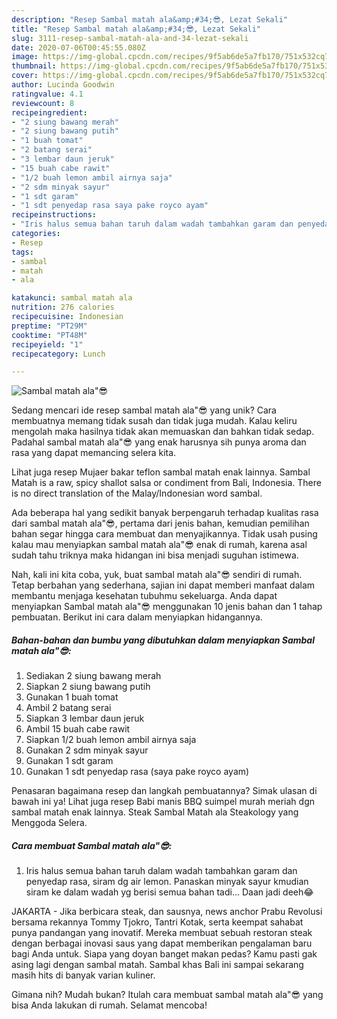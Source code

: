 ```yaml
---
description: "Resep Sambal matah ala&amp;#34;😎, Lezat Sekali"
title: "Resep Sambal matah ala&amp;#34;😎, Lezat Sekali"
slug: 3111-resep-sambal-matah-ala-and-34-lezat-sekali
date: 2020-07-06T00:45:55.080Z
image: https://img-global.cpcdn.com/recipes/9f5ab6de5a7fb170/751x532cq70/sambal-matah-ala😎-foto-resep-utama.jpg
thumbnail: https://img-global.cpcdn.com/recipes/9f5ab6de5a7fb170/751x532cq70/sambal-matah-ala😎-foto-resep-utama.jpg
cover: https://img-global.cpcdn.com/recipes/9f5ab6de5a7fb170/751x532cq70/sambal-matah-ala😎-foto-resep-utama.jpg
author: Lucinda Goodwin
ratingvalue: 4.1
reviewcount: 8
recipeingredient:
- "2 siung bawang merah"
- "2 siung bawang putih"
- "1 buah tomat"
- "2 batang serai"
- "3 lembar daun jeruk"
- "15 buah cabe rawit"
- "1/2 buah lemon ambil airnya saja"
- "2 sdm minyak sayur"
- "1 sdt garam"
- "1 sdt penyedap rasa saya pake royco ayam"
recipeinstructions:
- "Iris halus semua bahan taruh dalam wadah tambahkan garam dan penyedap rasa, siram dg air lemon. Panaskan minyak sayur kmudian siram ke dalam wadah yg berisi semua bahan tadi... Daan jadi deeh😂"
categories:
- Resep
tags:
- sambal
- matah
- ala

katakunci: sambal matah ala 
nutrition: 276 calories
recipecuisine: Indonesian
preptime: "PT29M"
cooktime: "PT48M"
recipeyield: "1"
recipecategory: Lunch

---
```



![Sambal matah ala&#34;😎](https://img-global.cpcdn.com/recipes/9f5ab6de5a7fb170/751x532cq70/sambal-matah-ala😎-foto-resep-utama.jpg)

Sedang mencari ide resep sambal matah ala&#34;😎 yang unik? Cara membuatnya memang tidak susah dan tidak juga mudah. Kalau keliru mengolah maka hasilnya tidak akan memuaskan dan bahkan tidak sedap. Padahal sambal matah ala&#34;😎 yang enak harusnya sih punya aroma dan rasa yang dapat memancing selera kita.

Lihat juga resep Mujaer bakar teflon sambal matah enak lainnya. Sambal Matah is a raw, spicy shallot salsa or condiment from Bali, Indonesia. There is no direct translation of the Malay/Indonesian word sambal.

Ada beberapa hal yang sedikit banyak berpengaruh terhadap kualitas rasa dari sambal matah ala&#34;😎, pertama dari jenis bahan, kemudian pemilihan bahan segar hingga cara membuat dan menyajikannya. Tidak usah pusing kalau mau menyiapkan sambal matah ala&#34;😎 enak di rumah, karena asal sudah tahu triknya maka hidangan ini bisa menjadi suguhan istimewa.


Nah, kali ini kita coba, yuk, buat sambal matah ala&#34;😎 sendiri di rumah. Tetap berbahan yang sederhana, sajian ini dapat memberi manfaat dalam membantu menjaga kesehatan tubuhmu sekeluarga. Anda dapat menyiapkan Sambal matah ala&#34;😎 menggunakan 10 jenis bahan dan 1 tahap pembuatan. Berikut ini cara dalam menyiapkan hidangannya.

<!--inarticleads1-->

##### Bahan-bahan dan bumbu yang dibutuhkan dalam menyiapkan Sambal matah ala&#34;😎:

1. Sediakan 2 siung bawang merah
1. Siapkan 2 siung bawang putih
1. Gunakan 1 buah tomat
1. Ambil 2 batang serai
1. Siapkan 3 lembar daun jeruk
1. Ambil 15 buah cabe rawit
1. Siapkan 1/2 buah lemon ambil airnya saja
1. Gunakan 2 sdm minyak sayur
1. Gunakan 1 sdt garam
1. Gunakan 1 sdt penyedap rasa (saya pake royco ayam)


Penasaran bagaimana resep dan langkah pembuatannya? Simak ulasan di bawah ini ya! Lihat juga resep Babi manis BBQ suimpel murah meriah dgn sambal matah enak lainnya. Steak Sambal Matah ala Steakology yang Menggoda Selera. 

<!--inarticleads2-->

##### Cara membuat Sambal matah ala&#34;😎:

1. Iris halus semua bahan taruh dalam wadah tambahkan garam dan penyedap rasa, siram dg air lemon. Panaskan minyak sayur kmudian siram ke dalam wadah yg berisi semua bahan tadi... Daan jadi deeh😂


JAKARTA - Jika berbicara steak, dan sausnya, news anchor Prabu Revolusi bersama rekannya Tommy Tjokro, Tantri Kotak, serta keempat sahabat punya pandangan yang inovatif. Mereka membuat sebuah restoran steak dengan berbagai inovasi saus yang dapat memberikan pengalaman baru bagi Anda untuk. Siapa yang doyan banget makan pedas? Kamu pasti gak asing lagi dengan sambal matah. Sambal khas Bali ini sampai sekarang masih hits di banyak varian kuliner. 

Gimana nih? Mudah bukan? Itulah cara membuat sambal matah ala&#34;😎 yang bisa Anda lakukan di rumah. Selamat mencoba!
